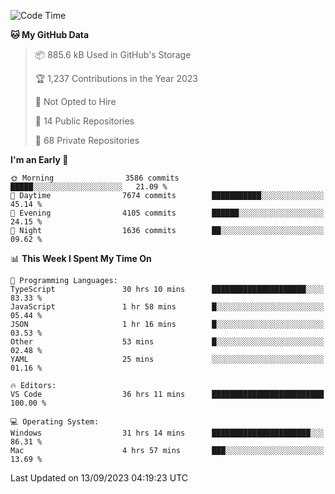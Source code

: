<!--START_SECTION:waka-->
![Code Time](http://img.shields.io/badge/Code%20Time-4%2C591%20hrs%2042%20mins-blue)

**🐱 My GitHub Data** 

> 📦 885.6 kB Used in GitHub's Storage 
 > 
> 🏆 1,237 Contributions in the Year 2023
 > 
> 🚫 Not Opted to Hire
 > 
> 📜 14 Public Repositories 
 > 
> 🔑 68 Private Repositories 
 > 
**I'm an Early 🐤** 

```text
🌞 Morning                3586 commits        █████░░░░░░░░░░░░░░░░░░░░   21.09 % 
🌆 Daytime                7674 commits        ███████████░░░░░░░░░░░░░░   45.14 % 
🌃 Evening                4105 commits        ██████░░░░░░░░░░░░░░░░░░░   24.15 % 
🌙 Night                  1636 commits        ██░░░░░░░░░░░░░░░░░░░░░░░   09.62 % 
```


📊 **This Week I Spent My Time On** 

```text
💬 Programming Languages: 
TypeScript               30 hrs 10 mins      █████████████████████░░░░   83.33 % 
JavaScript               1 hr 58 mins        █░░░░░░░░░░░░░░░░░░░░░░░░   05.44 % 
JSON                     1 hr 16 mins        █░░░░░░░░░░░░░░░░░░░░░░░░   03.53 % 
Other                    53 mins             █░░░░░░░░░░░░░░░░░░░░░░░░   02.48 % 
YAML                     25 mins             ░░░░░░░░░░░░░░░░░░░░░░░░░   01.16 % 

🔥 Editors: 
VS Code                  36 hrs 11 mins      █████████████████████████   100.00 % 

💻 Operating System: 
Windows                  31 hrs 14 mins      ██████████████████████░░░   86.31 % 
Mac                      4 hrs 57 mins       ███░░░░░░░░░░░░░░░░░░░░░░   13.69 % 
```


 Last Updated on 13/09/2023 04:19:23 UTC
<!--END_SECTION:waka-->


